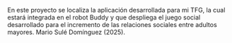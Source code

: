 En este proyecto se localiza la aplicación desarrollada para mi TFG, la cual estará integrada en el robot Buddy y que despliega el juego social desarrollado para el incremento de las relaciones sociales entre adultos mayores. Mario Sulé Domínguez (2025).
